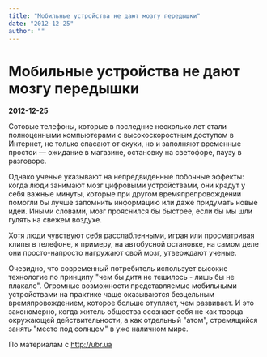 ```yaml
---
title: "Мобильные устройства не дают мозгу передышки"
date: "2012-12-25"
author: ""
---
```


# Мобильные устройства не дают мозгу передышки

**2012-12-25** 

Сотовые телефоны, которые в последние несколько лет стали полноценными компьютерами с высокоскоростным доступом в Интернет, не только спасают от скуки, но и заполняют временные простои — ожидание в магазине, остановку на светофоре, паузу в разговоре.

Однако ученые указывают на непредвиденные побочные эффекты: когда люди занимают мозг цифровыми устройствами, они крадут у себя важные минуты, которые при другом времяпрепровождении помогли бы лучше запомнить информацию или даже придумать новые идеи. Иными словами, мозг прояснился бы быстрее, если бы мы шли гулять на свежем воздухе.

Хотя люди чувствуют себя расслабленными, играя или просматривая клипы в телефоне, к примеру, на автобусной остановке, на самом деле они просто-напросто нагружают свой мозг, утверждают ученые.

Очевидно, что современный потребитель использует высокие технологие по принципу "чем бы дитя не тешилось - лишь бы не плакало". Огромные возможности представляемые мобильными устройствами на практике чаще оказываются безцельным времяпровождением, которое больше отупляет, чем развивает. И это закономерно, когда житель общества осознает себя не как творца окружающей действительности, а как отдельный "атом", стремящийся занять "место под солнцем" в уже наличном мире.

По материалам с http://ubr.ua